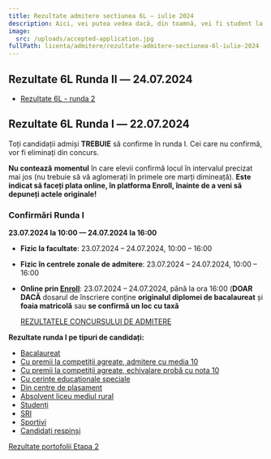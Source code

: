 ```yaml
---
title: Rezultate admitere sectiunea 6L ― iulie 2024
description: Aici, vei putea vedea dacă, din toamnă, vei fi student la AC!
image:
  src: /uploads/accepted-application.jpg
fullPath: licenta/admitere/rezultate-admitere-sectiunea-6l-iulie-2024
---
```

## Rezultate 6L Runda II ― 24.07.2024

* [Rezultate 6L - runda 2](https://admitere.ac.upt.ro/uploads/6l-rezultate-runda2.pdf)

## Rezultate 6L Runda I ― 22.07.2024

<Block color="green">

Toți candidații admiși **TREBUIE** să confirme în runda I. Cei care nu confirmă, vor fi eliminați din concurs. 

**Nu contează** **momentul** în care elevii confirmă locul în intervalul precizat mai jos (nu trebuie să vă aglomerați în primele ore marți dimineață). **Este indicat să faceți plata online, în platforma Enroll, înainte de a veni să depuneți actele originale!**

### Confirmări Runda I

**23.07.2024 la 10:00 — 24.07.2024 la 16:00**

* **Fizic la facultate**: 23.07.2024 – 24.07.2024, 10:00 – 16:00
* **Fizic în centrele zonale de admitere**: 23.07.2024 – 24.07.2024, 10:00 – 16:00
* **Online prin [Enroll](https://enroll.upt.ro/)**: 23.07.2024 – 24.07.2024, până la ora 16:00 (**DOAR DACĂ** dosarul de înscriere conține **originalul diplomei de bacalaureat** și **foaia matricolă** sau **se confirmă un loc cu taxă**[](https://admitere.ac.upt.ro/uploads/6l-r0-general.pdf)

  [REZULTATELE CONCURSULUI DE ADMITERE](https://admitere.ac.upt.ro/uploads/6l-r0-general.pdf)

**Rezultate runda I pe tipuri de candidați:**

* [Bacalaureat](https://admitere.ac.upt.ro/uploads/6l-r0-optiuni.pdf)
* [Cu premii la competiții agreate, admitere cu media 10](https://admitere.ac.upt.ro/uploads/6l-r0-optiuni-o.pdf)
* [Cu premii la competiții agreate, echivalare probă cu nota 10](https://admitere.ac.upt.ro/uploads/6l-r0-optiuni-o2.pdf)
* [Cu cerințe educaționale speciale](https://admitere.ac.upt.ro/uploads/6l-r0-optiuni-ces.pdf)
* [Din centre de plasament](https://admitere.ac.upt.ro/uploads/6l-r0-optiuni-p.pdf)
* [Absolvent liceu mediul rural](https://admitere.ac.upt.ro/uploads/6l-r0-optiuni-u.pdf)
* [Studenți](https://admitere.ac.upt.ro/uploads/6l-r0-optiuni-s.pdf)
* [SRI](https://admitere.ac.upt.ro/uploads/6l-r0-optiuni-sri.pdf)
* [Sportivi](https://admitere.ac.upt.ro/uploads/6l-r0-optiuni-t.pdf)
* [Candidați respinși](https://admitere.ac.upt.ro/uploads/6l-r0-optiuni-asteptare.pdf)

</Block>

[Rezultate portofolii Etapa 2](https://admitere.ac.upt.ro/uploads/rezultateportofoliu_etapa2.pdf)